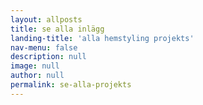 ```yaml
---
layout: allposts
title: se alla inlägg
landing-title: 'alla hemstyling projekts'
nav-menu: false
description: null
image: null
author: null
permalink: se-alla-projekts
---
```

